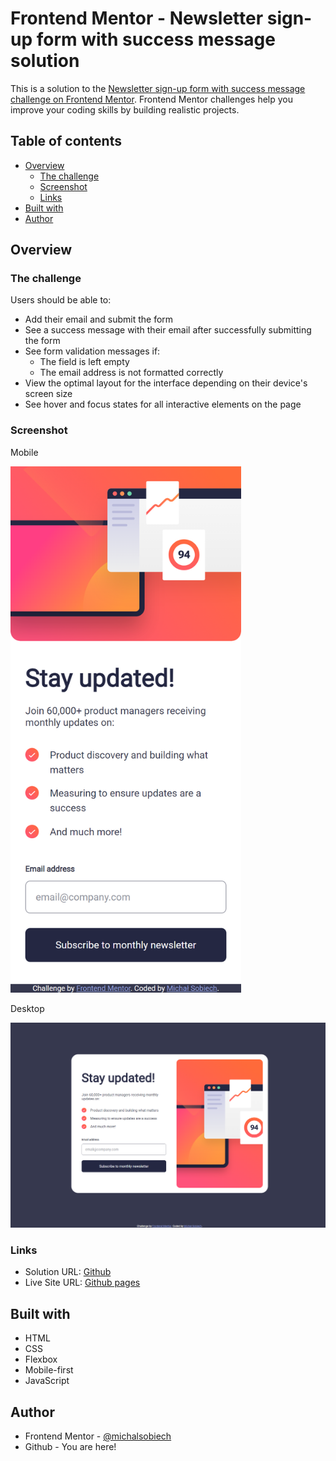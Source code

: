 # Frontend Mentor - Newsletter sign-up form with success message solution

This is a solution to the [Newsletter sign-up form with success message challenge on Frontend Mentor](https://www.frontendmentor.io/challenges/newsletter-signup-form-with-success-message-3FC1AZbNrv). Frontend Mentor challenges help you improve your coding skills by building realistic projects. 

## Table of contents

- [Overview](#overview)
  - [The challenge](#the-challenge)
  - [Screenshot](#screenshot)
  - [Links](#links)
- [Built with](#built-with)
- [Author](#author)

## Overview

### The challenge

Users should be able to:

- Add their email and submit the form
- See a success message with their email after successfully submitting the form
- See form validation messages if:
  - The field is left empty
  - The email address is not formatted correctly
- View the optimal layout for the interface depending on their device's screen size
- See hover and focus states for all interactive elements on the page

### Screenshot

Mobile

<img src="./Mobile.png" style="height: 842px">

Desktop

<img src="./Desktop.png">

### Links

- Solution URL: [Github](https://github.com/michalsobiech/newsletter-sign-up-challenge.git)
- Live Site URL: [Github pages](https://michalsobiech.github.io/newsletter-sign-up-challenge/)

## Built with

- HTML
- CSS
- Flexbox
- Mobile-first
- JavaScript

## Author

- Frontend Mentor - [@michalsobiech](https://www.frontendmentor.io/profile/michalsobiech)
- Github - You are here!